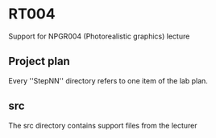 # RT004
Support for NPGR004 (Photorealistic graphics) lecture

## Project plan
Every ''StepNN'' directory refers to one item of the lab plan.

## src
The src directory contains support files from the lecturer
